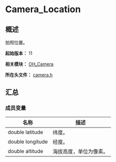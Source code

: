 # Camera_Location

## 概述

拍照位置。

**起始版本：** 11

**相关模块：** [OH_Camera](capi-oh-camera.md)

**所在头文件：** [camera.h](capi-camera-h.md)

## 汇总

### 成员变量

| 名称 | 描述 |
| -- | -- |
| double latitude | 纬度。 |
| double longitude | 经度。 |
| double altitude | 海拔高度，单位为像素。 |


